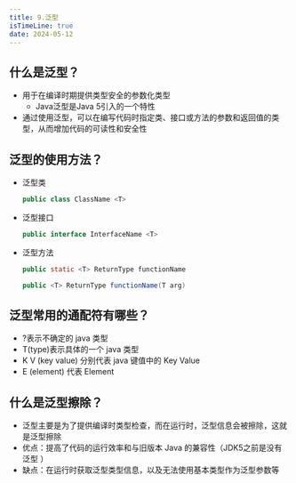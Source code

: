 ```yaml
---
title: 9.泛型
isTimeLine: true
date: 2024-05-12
---
```


## 什么是泛型？

- 用于在编译时期提供类型安全的参数化类型
  - Java泛型是Java 5引入的一个特性
- 通过使用泛型，可以在编写代码时指定类、接口或方法的参数和返回值的类型，从而增加代码的可读性和安全性

## 泛型的使用方法？

- 泛型类

  ```java
  public class ClassName <T>
  ```

- 泛型接口

  ```java
  public interface InterfaceName <T>
  ```

- 泛型方法

  ```java
  public static <T> ReturnType functionName
  ```

  ```java
  public <T> ReturnType functionName(T arg)
  ```

## 泛型常用的通配符有哪些？

- ?表示不确定的 java 类型  
- T(type)表示具体的一个 java 类型
- K V (key value) 分别代表 java 键值中的 Key Value
- E (element) 代表 Element

## 什么是泛型擦除？

- 泛型主要是为了提供编译时类型检查，而在运行时，泛型信息会被擦除，这就是泛型擦除
- 优点：提高了代码的运行效率和与旧版本 Java 的兼容性（JDK5之前是没有泛型  ）
- 缺点：在运行时获取泛型类型信息，以及无法使用基本类型作为泛型参数等

